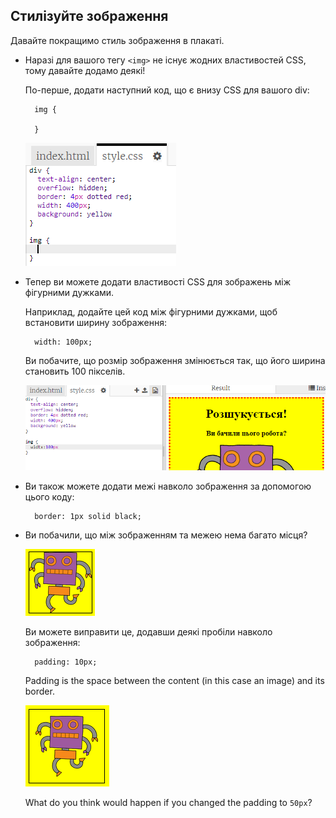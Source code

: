 ## Стилізуйте зображення

Давайте покращимо стиль зображення в плакаті.

+ Наразі для вашого тегу `<img>` не існує жодних властивостей CSS, тому давайте додамо деякі!
    
    По-перше, додати наступний код, що є внизу CSS для вашого div:
    
        img {
        
        }
        
    
    ![screenshot](images/wanted-img-css.png)

+ Тепер ви можете додати властивості CSS для зображень між ` ` фігурними дужками.
    
    Наприклад, додайте цей код між фігурними дужками, щоб встановити ширину зображення:
    
        width: 100px;
        
    
    Ви побачите, що розмір зображення змінюється так, що його ширина становить 100 пікселів.
    
    ![screenshot](images/wanted-img-width.png)

+ Ви також можете додати межі навколо зображення за допомогою цього коду:
    
        border: 1px solid black;
        

+ Ви побачили, що між зображенням та межею нема багато місця?
    
    ![screenshot](images/wanted-img-border.png)
    
    Ви можете виправити це, додавши деякі пробіли навколо зображення:
    
        padding: 10px;
        
    
    Padding is the space between the content (in this case an image) and its border.
    
    ![screenshot](images/wanted-img-padding.png)
    
    What do you think would happen if you changed the padding to `50px`?